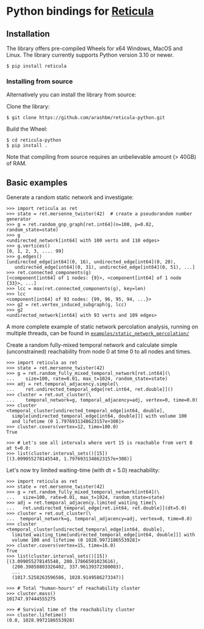 # Python bindings for [Reticula][reticula]

[reticula]: https://github.com/reticula-network/reticula

## Installation

The library offers pre-compiled Wheels for x64 Windows, MacOS and Linux. The library
currently supports Python version 3.10 or newer.

```console
$ pip install reticula
```

### Installing from source
Alternatively you can install the library from source:

Clone the library:
```console
$ git clone https://github.com/arashbm/reticula-python.git
```

Build the Wheel:
```console
$ cd reticula-python
$ pip install .
```

Note that compiling from source requires an unbelievable amount (> 40GB) of RAM.

## Basic examples

Generate a random static network and investigate:
```pycon
>>> import reticula as ret
>>> state = ret.mersenne_twister(42)  # create a pseudorandom number generator
>>> g = ret.random_gnp_graph[ret.int64](n=100, p=0.02, random_state=state)
>>> g
<undirected_network[int64] with 100 verts and 110 edges>
>>> g.vertices()
[0, 1, 2, 3, .... 99]
>>> g.edges()
[undirected_edge[int64](0, 16), undirected_edge[int64](0, 20),
   undirected_edge[int64](0, 31), undirected_edge[int64](0, 51), ...]
>>> ret.connected_components(g)
[<component[int64] of 1 nodes: {9}>, <component[int64] of 1 node {33}>, ...]
>>> lcc = max(ret.connected_components(g), key=len)
>>> lcc
<component[int64] of 93 nodes: {99, 96, 95, 94, ...}>
>>> g2 = ret.vertex_induced_subgraph(g, lcc)
>>> g2
<undirected_network[int64] with 93 verts and 109 edges>
```
A more complete example of static network percolation analysis, running on
multiple threads, can be found in
[`examples/static_network_percolation/`](examples/static_network_percolation/)

Create a random fully-mixed temporal network and calculate simple
(unconstrained) reachability from node 0 at time 0 to all nodes and times.
```pycon
>>> import reticula as ret
>>> state = ret.mersenne_twister(42)
>>> g = ret.random_fully_mixed_temporal_network[ret.int64](\
...    size=100, rate=0.01, max_t=1024, random_state=state)
>>> adj = ret.temporal_adjacency.simple[\
...    ret.undirected_temporal_edge[ret.int64, ret.double]]()
>>> cluster = ret.out_cluster(\
...    temporal_network=g, temporal_adjacency=adj, vertex=0, time=0.0)
>>> cluster
<temporal_cluster[undirected_temporal_edge[int64, double],
  simple[undirected_temporal_edge[int64, double]]] with volume 100
  and lifetime (0 1.7976931348623157e+308]>
>>> cluster.covers(vertex=12, time=100.0)
True

>>> # Let's see all intervals where vert 15 is reachable from vert 0 at t=0.0:
>>> list(cluster.interval_sets()[15])
[(3.099055278145548, 1.7976931348623157e+308)]
```

Let's now try limited waiting-time (with dt = 5.0) reachability:
```pycon
>>> import reticula as ret
>>> state = ret.mersenne_twister(42)
>>> g = ret.random_fully_mixed_temporal_network[int64](\
...   size=100, rate=0.01, max_t=1024, random_state=state)
>>> adj = ret.temporal_adjacency.limited_waiting_time[\
...   ret.undirected_temporal_edge[ret.int64, ret.double]](dt=5.0)
>>> cluster = ret.out_cluster(\
...  temporal_network=g, temporal_adjacency=adj, vertex=0, time=0.0)
>>> cluster
<temporal_cluster[undirected_temporal_edge[int64, double],
  limited_waiting_time[undirected_temporal_edge[int64, double]]] with
  volume 100 and lifetime (0 1028.9972186553928]>
>>> cluster.covers(vertex=15, time=16.0)
True
>>> list(cluster.interval_sets()[15])
[(3.099055278145548, 200.17866501023616),
  (200.39858803326402, 337.96139372380003),
  ...
  (1017.5258263596586, 1028.9149586273347)]

>>> # Total "human-hours" of reachability cluster
>>> cluster.mass()
101747.97444555275

>>> # Survival time of the reachability cluster
>>> cluster.lifetime()
(0.0, 1028.9972186553928)
```
